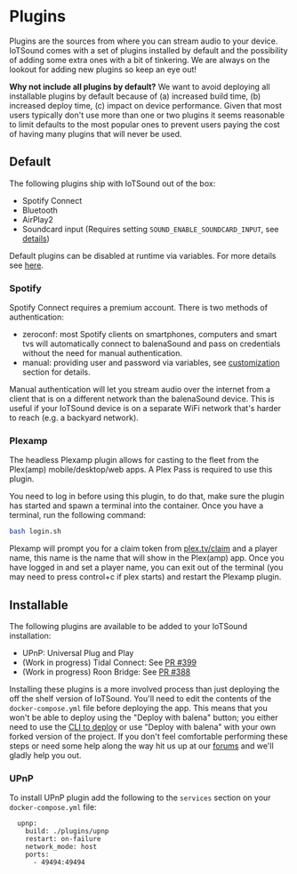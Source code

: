 # Plugins

Plugins are the sources from where you can stream audio to your device. IoTSound comes with a set of plugins installed by default and the possibility of adding some extra ones with a bit of tinkering. We are always on the lookout for adding new plugins so keep an eye out!

**Why not include all plugins by default?**
We want to avoid deploying all installable plugins by default because of (a) increased build time, (b) increased deploy time, (c) impact on device performance. Given that most users typically don't use more than one or two plugins it seems reasonable to limit defaults to the most popular ones to prevent users paying the cost of having many plugins that will never be used.

## Default

The following plugins ship with IoTSound out of the box:

- Spotify Connect
- Bluetooth
- AirPlay2
- Soundcard input (Requires setting `SOUND_ENABLE_SOUNDCARD_INPUT`, see [details](customization#plugins))

Default plugins can be disabled at runtime via variables. For more details see [here](customization#plugins).

### Spotify

Spotify Connect requires a premium account. There is two methods of authentication:

- zeroconf: most Spotify clients on smartphones, computers and smart tvs will automatically connect to balenaSound and pass on credentials without the need for manual authentication.
- manual: providing user and password via variables, see [customization](customization#plugins) section for details.

Manual authentication will let you stream audio over the internet from a client that is on a different network than the balenaSound device. This is useful if your IoTSound device is on a separate WiFi network that's harder to reach (e.g. a backyard network).

### Plexamp

The headless Plexamp plugin allows for casting to the fleet from the Plex(amp) mobile/desktop/web apps. A Plex Pass is required to use this plugin.

You need to log in before using this plugin, to do that, make sure the plugin has started and spawn a terminal into the container.
Once you have a terminal, run the following command:
```bash
bash login.sh
```
Plexamp will prompt you for a claim token from [plex.tv/claim](https://www.plex.tv/claim/) and a player name, this name is the name that will show in the Plex(amp) app.
Once you have logged in and set a player name, you can exit out of the terminal (you may need to press control+c if plex starts) and restart the Plexamp plugin.

## Installable

The following plugins are available to be added to your IoTSound installation:

- UPnP: Universal Plug and Play
- (Work in progress) Tidal Connect: See [PR #399](https://github.com/iotsound/iotsound/pull/399)
- (Work in progress) Roon Bridge: See [PR #388](https://github.com/iotsound/iotsound/pull/388)

Installing these plugins is a more involved process than just deploying the off the shelf version of IoTSound. You'll need to edit the contents of the `docker-compose.yml` file before deploying the app. This means that you won't be able to deploy using the "Deploy with balena" button; you either need to use the [CLI to deploy](https://iotsound.github.io/iotsound/getting-started#cli-deploy) or use "Deploy with balena" with your own forked version of the project. If you don't feel comfortable performing these steps or need some help along the way hit us up at our [forums](https://forums.balena.io) and we'll gladly help you out.

### UPnP

To install UPnP plugin add the following to the `services` section on your `docker-compose.yml` file:

```
  upnp:
    build: ./plugins/upnp
    restart: on-failure
    network_mode: host
    ports:
      - 49494:49494
```
